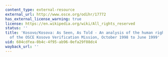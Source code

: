 ```yaml
---
content_type: external-resource
external_url: http://www.osce.org/odihr/17772
has_external_license_warning: true
license: https://en.wikipedia.org/wiki/All_rights_reserved
status: ''
title: 'Kosovo/Kosova: As Seen, As Told - An analysis of the human rights findings
  of the OSCE Kosovo Verification Mission, October 1998 to June 1999'
uid: 604cdfea-0b4c-4f95-ab96-0efa29f08dc4
wayback_url: ''
---
```

